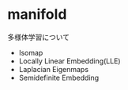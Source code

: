 # manifold

多様体学習について

* lsomap
* Locally Linear Embedding(LLE)
* Laplacian Eigenmaps
* Semidefinite Embedding
